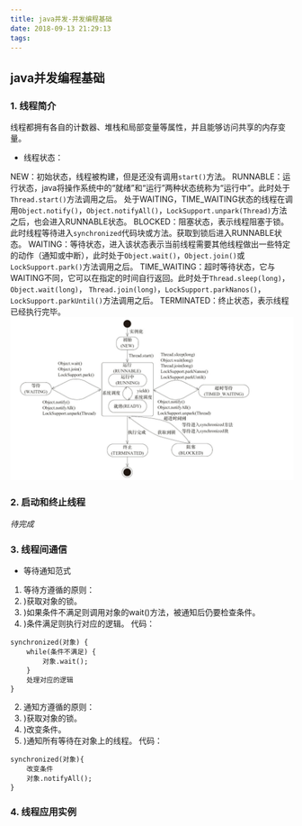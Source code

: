```yaml
---
title: java并发-并发编程基础
date: 2018-09-13 21:29:13
tags:
---
```


## java并发编程基础

### 1. 线程简介

线程都拥有各自的计数器、堆栈和局部变量等属性，并且能够访问共享的内存变量。

<!-- more -->

* 线程状态：

NEW：初始状态，线程被构建，但是还没有调用`start()`方法。
RUNNABLE：运行状态，java将操作系统中的“就绪”和“运行”两种状态统称为“运行中”。此时处于`Thread.start()`方法调用之后。
处于WAITING，TIME_WAITING状态的线程在调用`Object.notify()`，`Object.notifyAll()`，`LockSupport.unpark(Thread)`方法之后，也会进入RUNNABLE状态。
BLOCKED：阻塞状态，表示线程阻塞于锁。此时线程等待进入`synchronized`代码块或方法。获取到锁后进入RUNNABLE状态。
WAITING：等待状态，进入该状态表示当前线程需要其他线程做出一些特定的动作（通知或中断），此时处于`Object.wait()`，`Object.join()`或`LockSupport.park()`方法调用之后。
TIME_WAITING：超时等待状态，它与WAITING不同，它可以在指定的时间自行返回。此时处于`Thread.sleep(long)`，`Object.wait(long)`，
`Thread.join(long)`，`LockSupport.parkNanos()`，`LockSupport.parkUntil()`方法调用之后。
TERMINATED：终止状态，表示线程已经执行完毕。
![](java-concurrent-two/thread-status.png)

### 2. 启动和终止线程

*待完成*

### 3. 线程间通信

* 等待通知范式

1. 等待方遵循的原则：
1. )获取对象的锁。
2. )如果条件不满足则调用对象的wait()方法，被通知后仍要检查条件。
3. )条件满足则执行对应的逻辑。
代码：
```
synchronized(对象) {
	while(条件不满足) {
		对象.wait();
	}
	处理对应的逻辑
}
```

2. 通知方遵循的原则：
1. )获取对象的锁。
2. )改变条件。
3. )通知所有等待在对象上的线程。
代码：
```
synchronized(对象){
	改变条件
	对象.notifyAll();
}
```

### 4. 线程应用实例